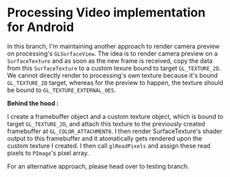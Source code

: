 # Processing Video implementation for Android
In this branch, I'm maintaining another approach to render camera preview on processing's `GLSurfaceView`.
The idea is to render camera preview on a `SurfaceTexture` and as soon as the new frame is received, copy the data from this `SurfaceTexture` to a custom texure bound to target `GL_TEXTURE_2D`. 
We cannot directly render to processing's own texture because it's bound `GL_TEXTURE_2D` target, whereas for the preview to happen, the texture should be bound to `GL_TEXTURE_EXTERNAL_OES`.

**Behind the hood :**

I create a framebuffer object and a custom texture object, which is bound to target `GL_TEXTURE_2D`, and attach this texture to the previously created framebuffer at `GL_COLOR_ATTACHMENT0`. I then render SurfaceTexture's shader output to this framebuffer and it atomatically gets rendered upon the custom texture I created. I then call `glReadPixels` and assign these read pixels to `PImage`'s pixel array.

For an alternative approach, please head over to testing branch.
